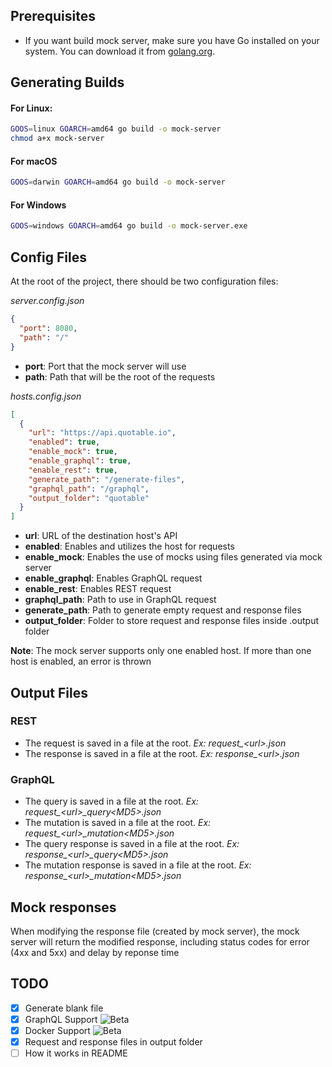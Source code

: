 ## Prerequisites

- If you want build mock server, make sure you have Go installed on your system. You can download it from [golang.org](https://golang.org/dl/).

## Generating Builds

#### For Linux:

```bash
GOOS=linux GOARCH=amd64 go build -o mock-server
chmod a+x mock-server
```

#### For macOS

```bash
GOOS=darwin GOARCH=amd64 go build -o mock-server
```

#### For Windows

```bash
GOOS=windows GOARCH=amd64 go build -o mock-server.exe
```

## Config Files
At the root of the project, there should be two configuration files:

*server.config.json*

```json
{
  "port": 8080,
  "path": "/"
}
```
- **port**: Port that the mock server will use
- **path**: Path that will be the root of the requests

*hosts.config.json*
```json
[
  {
    "url": "https://api.quotable.io",
    "enabled": true,
    "enable_mock": true,
    "enable_graphql": true,
    "enable_rest": true,
    "generate_path": "/generate-files",
    "graphql_path": "/graphql",
    "output_folder": "quotable"
  }
]
```
- **url**: URL of the destination host's API
- **enabled**: Enables and utilizes the host for requests
- **enable_mock**: Enables the use of mocks using files generated via mock server
- **enable_graphql**: Enables GraphQL request
- **enable_rest**: Enables REST request
- **graphql_path**: Path to use in GraphQL request
- **generate_path**: Path to generate empty request and response files 
- **output_folder**: Folder to store request and response files inside .output folder

**Note**: The mock server supports only one enabled host. If more than one host is enabled, an error is thrown

## Output Files

### REST
- The request is saved in a file at the root. *Ex: request_\<url>.json*
- The response is saved in a file at the root. *Ex: response_\<url>.json*

### GraphQL
- The query is saved in a file at the root. *Ex: request_\<url>_query\<MD5>.json*
- The mutation is saved in a file at the root. *Ex: request_\<url>_mutation\<MD5>.json*
- The query response is saved in a file at the root. *Ex: response_\<url>_query\<MD5>.json*
- The mutation response is saved in a file at the root. *Ex: response_\<url>_mutation\<MD5>.json*

## Mock responses

When modifying the response file (created by mock server), the mock server will return the modified response, including status codes for error (4xx and 5xx) and delay by reponse time

## TODO

- [x] Generate blank file
- [x] GraphQL Support ![Beta](https://img.shields.io/badge/-Beta-orange)
- [x] Docker Support ![Beta](https://img.shields.io/badge/-Beta-orange)
- [x] Request and response files in output folder
- [ ] How it works in README
